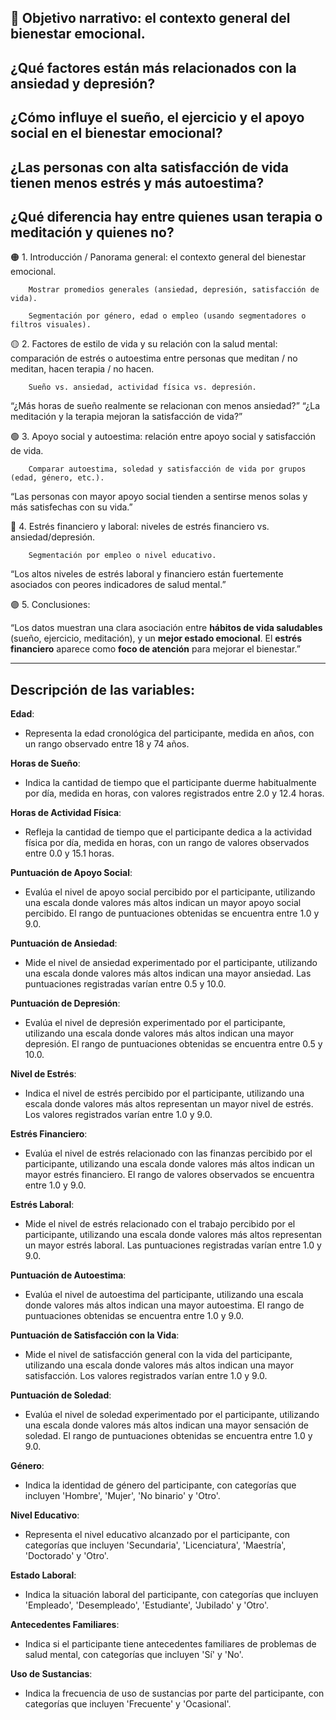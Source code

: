 

## 🎯 Objetivo narrativo: el contexto general del bienestar emocional.

¿Qué factores están más relacionados con la ansiedad y depresión?
- 
¿Cómo influye el sueño, el ejercicio y el apoyo social en el bienestar emocional?
- 
¿Las personas con alta satisfacción de vida tienen menos estrés y más autoestima?
- 
¿Qué diferencia hay entre quienes usan terapia o meditación y quienes no?
- 

🟠 1. Introducción / Panorama general: el contexto general del bienestar emocional.

        Mostrar promedios generales (ansiedad, depresión, satisfacción de vida).

        Segmentación por género, edad o empleo (usando segmentadores o filtros visuales).


🟡 2. Factores de estilo de vida y su relación con la salud mental: comparación de estrés o autoestima entre personas que meditan / no meditan, hacen terapia / no hacen.

        Sueño vs. ansiedad, actividad física vs. depresión.

 “¿Más horas de sueño realmente se relacionan con menos ansiedad?”
“¿La meditación y la terapia mejoran la satisfacción de vida?”


🟢 3. Apoyo social y autoestima: relación entre apoyo social y satisfacción de vida.

        Comparar autoestima, soledad y satisfacción de vida por grupos (edad, género, etc.).

“Las personas con mayor apoyo social tienden a sentirse menos solas y más satisfechas con su vida.”


🔵 4. Estrés financiero y laboral: niveles de estrés financiero vs. ansiedad/depresión.

        Segmentación por empleo o nivel educativo.

“Los altos niveles de estrés laboral y financiero están fuertemente asociados con peores indicadores de salud mental.”


🟣 5. Conclusiones:

“Los datos muestran una clara asociación entre **hábitos de vida saludables** (sueño, ejercicio, meditación), y un **mejor estado emocional**. El **estrés financiero** aparece como **foco de atención** para mejorar el bienestar.”



**********************************



## Descripción de las variables:

**Edad**:
- Representa la edad cronológica del participante, medida en años, con un rango observado entre 18 y 74 años.

**Horas de Sueño**: 
- Indica la cantidad de tiempo que el participante duerme habitualmente por día, medida en horas, con valores registrados entre 2.0 y 12.4 horas.

**Horas de Actividad Física**: 
- Refleja la cantidad de tiempo que el participante dedica a la actividad física por día, medida en horas, con un rango de valores observados entre 0.0 y 15.1 horas.

**Puntuación de Apoyo Social**: 
- Evalúa el nivel de apoyo social percibido por el participante, utilizando una escala donde valores más altos indican un mayor apoyo social percibido. El rango de puntuaciones obtenidas se encuentra entre 1.0 y 9.0.

**Puntuación de Ansiedad**: 
- Mide el nivel de ansiedad experimentado por el participante, utilizando una escala donde valores más altos indican una mayor ansiedad. Las puntuaciones registradas varían entre 0.5 y 10.0.

**Puntuación de Depresión**: 
- Evalúa el nivel de depresión experimentado por el participante, utilizando una escala donde valores más altos indican una mayor depresión. El rango de puntuaciones obtenidas se encuentra entre 0.5 y 10.0.

**Nivel de Estrés**: 
- Indica el nivel de estrés percibido por el participante, utilizando una escala donde valores más altos representan un mayor nivel de estrés. Los valores registrados varían entre 1.0 y 9.0.

**Estrés Financiero**: 
- Evalúa el nivel de estrés relacionado con las finanzas percibido por el participante, utilizando una escala donde valores más altos indican un mayor estrés financiero. El rango de valores observados se encuentra entre 1.0 y 9.0.

**Estrés Laboral**: 
- Mide el nivel de estrés relacionado con el trabajo percibido por el participante, utilizando una escala donde valores más altos representan un mayor estrés laboral. Las puntuaciones registradas varían entre 1.0 y 9.0.

**Puntuación de Autoestima**: 
- Evalúa el nivel de autoestima del participante, utilizando una escala donde valores más altos indican una mayor autoestima. El rango de puntuaciones obtenidas se encuentra entre 1.0 y 9.0.

**Puntuación de Satisfacción con la Vida**: 
- Mide el nivel de satisfacción general con la vida del participante, utilizando una escala donde valores más altos indican una mayor satisfacción. Los valores registrados varían entre 1.0 y 9.0.

**Puntuación de Soledad**: 
- Evalúa el nivel de soledad experimentado por el participante, utilizando una escala donde valores más altos indican una mayor sensación de soledad. El rango de puntuaciones obtenidas se encuentra entre 1.0 y 9.0.

**Género**: 
- Indica la identidad de género del participante, con categorías que incluyen 'Hombre', 'Mujer', 'No binario' y 'Otro'.

**Nivel Educativo**:
- Representa el nivel educativo alcanzado por el participante, con categorías que incluyen 'Secundaria', 'Licenciatura', 'Maestría', 'Doctorado' y 'Otro'.

**Estado Laboral**:
- Indica la situación laboral del participante, con categorías que incluyen 'Empleado', 'Desempleado', 'Estudiante', 'Jubilado' y 'Otro'.

**Antecedentes Familiares**:
- Indica si el participante tiene antecedentes familiares de problemas de salud mental, con categorías que incluyen 'Sí' y 'No'.

**Uso de Sustancias**:
- Indica la frecuencia de uso de sustancias por parte del participante, con categorías que incluyen 'Frecuente' y 'Ocasional'.
